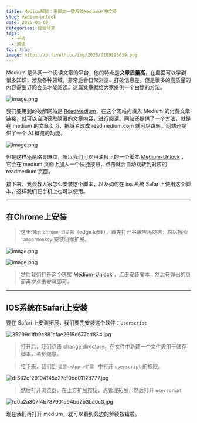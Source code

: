 ```yaml
---
title: Medium解锁：用脚本一键解锁Medium付费文章
slug: medium-unlock
date: 2025-01-09
categories: 经验分享
tags:
  - 干货
  - 阅读
toc: true
image: https://p.fiveth.cc/img/2025/0109193039.png
---
```

Medium 是外网一个阅读文章的平台，他的特点是**文章质量高**，在里面可以学到很多知识，涉及各种领域，非常适合日常浏览，打破信息差。但是很多的高质量的内容需要订阅会员才能阅读。这篇文章就给大家提供一个白嫖的方法。

![image.png](https://p.fiveth.cc/img/2025/0109174219.png)

我们要用到的破解网站是 [ReadMedium](https://readmedium.com/)，在这个网站内填入 Medium 的付费文章链接，就可以自动获取隐藏的文章内容，进行阅读。网站还提供了一个方法，就是在 medium 的文章页面，把域名改成 readmedium.com 就可以跳转。网站还提供了一个 AI 概览的功能。

![image.png](https://p.fiveth.cc/img/2025/0109174335.png)

但是这样还是略显麻烦，所以我们可以用油猴上的一个脚本 [Medium-Unlock](https://greasyfork.org/zh-CN/scripts/481493-medium-unlocker-2023-12-06-updated) ，它会在 medium 页面上加入一个快捷按钮，点击就会自动跳转到对应的 readmedium 页面。

接下来，我会教大家怎么安装这个脚本，以及如何在 ios 系统 Safari上使用这个脚本，这样我们在手机上也可以使用。

---
## 在Chrome上安装

>  这里演示 `chrome 浏览器`（edge 同理），首先打开谷歌应用商店，然后搜索 ` Tampermonkey `  安装油猴扩展。

![image.png](https://p.fiveth.cc/img/2025/0109174736.png)

![image.png](https://p.fiveth.cc/img/2025/0109174857.png)


>  然后我们打开这个链接 [Medium-Unlock](https://greasyfork.org/zh-CN/scripts/481493-medium-unlocker-2023-12-06-updated) ，点击安装脚本，然后在弹出的页面再次点击安装即可。

---

## IOS系统在Safari上安装

要在 Safari 上安装拓展，我们要先安装这个软件：`Userscript `

![35999d1fb9c881cfae2615d677ad834.jpg](https://p.fiveth.cc/img/2025/0109175638.jpg)


>  打开后，我们点击 change directory，在文件中新建一个文件夹用于储存脚本，名称随意。

>  接下来，我们到 `设置->App->扩展 ` 中打开 `userscript` 的权限。

![df532cf29104145e27ef0bd0112d777.jpg](https://p.fiveth.cc/img/2025/0109175952.jpg)

>  然后打开浏览器，在上方扩展按钮，点管理拓展，然后打开 `userscript`

![fd0a2a307f4b787901a94bd2b3ba0c3.jpg](https://p.fiveth.cc/img/2025/0109175957.jpg)

现在我们再打开 medium，就可以看到旁边的解锁按钮啦。